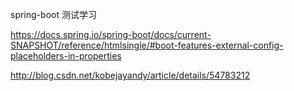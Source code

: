 spring-boot 测试学习

https://docs.spring.io/spring-boot/docs/current-SNAPSHOT/reference/htmlsingle/#boot-features-external-config-placeholders-in-properties

http://blog.csdn.net/kobejayandy/article/details/54783212